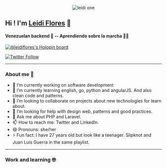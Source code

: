 <p align="center">
  <img src="https://user-images.githubusercontent.com/62189355/197426902-ba9c81b8-b7ee-449c-adf0-d1cceed517ba.png" alt="leidi one"/>
</p>

## Hi ! I'm [Leidi Flores][website] 👋

#### Venezuelan backend 👾 -- Aprendiendo sobre la marcha 💚💙

[![@leidiflores's Holopin board](https://holopin.me/leidiflores)](https://holopin.io/@leidiflores)


[![Twitter Follow](https://img.shields.io/twitter/follow/leiiraawr?label=Leidi&style=social)](https://twitter.com/LeiiRaawr)

<!-- links -->
[website]:#

***
### About me 🌻

- 🔭 I’m currently working on software development
- 🌱 I’m currently learning english, go, python and angularJS. And also clean code and patterns.
- 👯 I’m looking to collaborate on projects about new technologies for learn about.
- 🤔 I’m looking for help with design web, patterns and good practices.
- 💬 Ask me about PHP and Laravel.
- 📫 How to reach me: Twitter and LinkedIn.
- 😄 Pronouns: she/her
- ⚡ Fun fact: I have 27 years old but look like a teenager. Slipknot and Juan Luis Guerra in the same playlist.

***
### Work and learning 🤓

